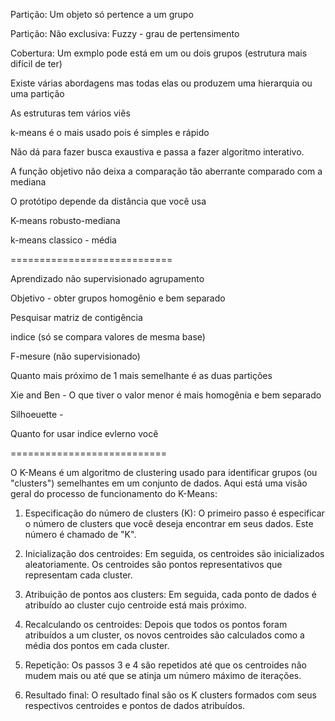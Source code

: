 
Partição: Um objeto só pertence a um grupo

  Partição: Não exclusiva: Fuzzy - grau de pertensimento

Cobertura: Um exmplo pode está em um ou dois grupos (estrutura mais difícil de ter)

Existe várias abordagens mas todas elas ou produzem uma hierarquia ou uma partição

As estruturas tem vários viês

k-means é o mais usado pois é simples e rápido

Não dá para fazer busca exaustiva e passa a fazer algoritmo interativo.

A função objetivo não deixa a comparação tão aberrante comparado com a mediana

O protótipo depende da distância que você usa

K-means robusto-mediana

k-means classico - média

============================

Aprendizado não supervisionado agrupamento

Objetivo - obter grupos homogênio e bem separado

Pesquisar matriz de contigência

indice (só se compara valores de mesma base)

F-mesure (não supervisionado)

Quanto mais próximo de 1 mais semelhante é as duas partições

Xie and Ben - O que tiver o valor menor é mais homogênia e bem separado

Silhoeuette -

Quanto for usar indice evlerno você 


===========================

O K-Means é um algoritmo de clustering usado para identificar grupos (ou "clusters") semelhantes em um conjunto de dados. Aqui está uma visão geral do processo de funcionamento do K-Means:
 
1. Especificação do número de clusters (K): O primeiro passo é especificar o número de clusters que você deseja encontrar em seus dados. Este número é chamado de "K".

2. Inicialização dos centroides: Em seguida, os centroides são inicializados aleatoriamente. Os centroides são pontos representativos que representam cada cluster.

3. Atribuição de pontos aos clusters: Em seguida, cada ponto de dados é atribuído ao cluster cujo centroide está mais próximo.

4. Recalculando os centroides: Depois que todos os pontos foram atribuídos a um cluster, os novos centroides são calculados como a média dos pontos em cada cluster.

5. Repetição: Os passos 3 e 4 são repetidos até que os centroides não mudem mais ou até que se atinja um número máximo de iterações.

6. Resultado final: O resultado final são os K clusters formados com seus respectivos centroides e pontos de dados atribuídos.
